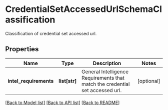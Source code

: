 # CredentialSetAccessedUrlSchemaClassification

Classification of credential set accessed url.

## Properties
Name | Type | Description | Notes
------------ | ------------- | ------------- | -------------
**intel_requirements** | **list[str]** | General Intelligence Requirements that match the credential set accessed url. | [optional] 

[[Back to Model list]](../README.md#documentation-for-models) [[Back to API list]](../README.md#documentation-for-api-endpoints) [[Back to README]](../README.md)



